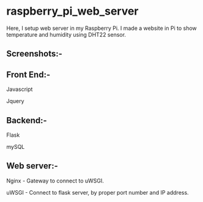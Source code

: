 # raspberry_pi_web_server

Here, I setup web server in my Raspberry Pi. I made a website in Pi to show temperature and humidity using DHT22 sensor. 

## Screenshots:-



## Front End:-
Javascript

Jquery

## Backend:-
Flask

mySQL

## Web server:-
Nginx - Gateway to connect to uWSGI. 

uWSGI - Connect to flask server, by proper port number and IP address.
